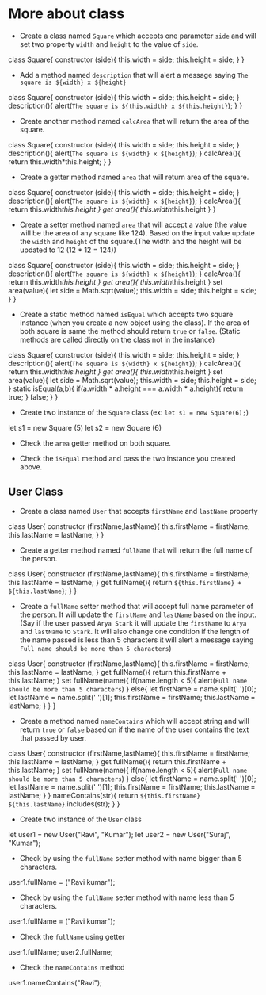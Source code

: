 # More about class

- Create a class named `Square` which accepts one parameter `side` and will set two property `width` and `height` to the value of `side`.

class Square{
    constructor (side){
        this.width = side;
        this.height = side;
    }
}

- Add a method named `description` that will alert a message saying `The square is ${width} x ${height}`

class Square{
    constructor (side){
        this.width = side;
        this.height = side;
    }
    description(){
        alert(`The square is ${this.width} x ${this.height}`);
    }
}

- Create another method named `calcArea` that will return the area of the square.

class Square{
    constructor (side){
        this.width = side;
        this.height = side;
    }
    description(){
        alert(`The square is ${width} x ${height}`);
    }
    calcArea(){
        return this.width*this.height;
    }
}

- Create a getter method named `area` that will return area of the square.

class Square{
    constructor (side){
        this.width = side;
        this.height = side;
    }
    description(){
        alert(`The square is ${width} x ${height}`);
    }
    calcArea(){
        return this.width*this.height
    }
    get area(){
        this.width*this.height
    }
}

- Create a setter method named `area` that will accept a value (the value will be the area of any square like 124). Based on the input value update the `width` and `height` of the square.(The width and the height will be updated to 12 (12 \* 12 = 124))


class Square{
    constructor (side){
        this.width = side;
        this.height = side;
    }
    description(){
        alert(`The square is ${width} x ${height}`);
    }
    calcArea(){
        return this.width*this.height
    }
    get area(){
        this.width*this.height
    }
    set area(value){
     let side = Math.sqrt(value);
     this.width = side;
     this.height = side;
    }
}

- Create a static method named `isEqual` which accepts two square instance (when you create a new object using the class). If the area of both square is same the method should return `true` or `false`. (Static methods are called directly on the class not in the instance)

class Square{
    constructor (side){
        this.width = side;
        this.height = side;
    }
    description(){
        alert(`The square is ${width} x ${height}`);
    }
    calcArea(){
        return this.width*this.height
    }
    get area(){
        this.width*this.height
    }
    set area(value){
     let side = Math.sqrt(value);
     this.width = side;
     this.height = side;
    }
    static isEqual(a,b){
        if(a.width * a.height === a.width * a.height){
            return true;
        }
        false;
    }
}

- Create two instance of the `Square` class (ex: `let s1 = new Square(6);`)

let s1 = new Square (5)
let s2 = new Square (6)

- Check the `area` getter method on both square.

- Check the `isEqual` method and pass the two instance you created above.

## User Class

- Create a class named `User` that accepts `firstName` and `lastName` property

class User{
    constructor (firstName,lastName){
        this.firstName = firstName;
        this.lastName = lastName;
    }
}

- Create a getter method named `fullName` that will return the full name of the person.

class User{
    constructor (firstName,lastName){
        this.firstName = firstName;
        this.lastName = lastName;
    }
    get fullName(){
        return `${this.firstName} + ${this.lastName}`;
    }
}

- Create a `fullName` setter method that will accept full name parameter of the person. It will update the `firstName` and `lastName` based on the input. (Say if the user passed `Arya Stark` it will update the `firstName` to `Arya` and `lastName` to `Stark`. It will also change one condition if the length of the name passed is less than 5 characters it will alert a message saying `Full name should be more than 5 characters`)

class User{
    constructor (firstName,lastName){
        this.firstName = firstName;
        this.lastName = lastName;
    }
    get fullName(){
        return this.firstName + this.lastName;
    }
    set fullName(name){
        if(name.length < 5){
            alert(`Full name should be more than 5 characters`)
        } else{
            let firstName = name.split(' ')[0];
            let lastName = name.split(' ')[1];
            this.firstName = firstName;
            this.lastName = lastName;
        }
    }
}

- Create a method named `nameContains` which will accept string and will return `true` or `false` based on if the name of the user contains the text that passed by user.

class User{
    constructor (firstName,lastName){
        this.firstName = firstName;
        this.lastName = lastName;
    }
    get fullName(){
        return this.firstName + this.lastName;
    }
    set fullName(name){
        if(name.length < 5){
            alert(`Full name should be more than 5 characters`)
        } else{
            let firstName = name.split(' ')[0];
            let lastName = name.split(' ')[1];
            this.firstName = firstName;
            this.lastName = lastName;
        }
    }
    nameContains(str){
        return `${this.firstName} ${this.lastName}`.includes(str);
    }
}

- Create two instance of the `User` class

let user1 = new User("Ravi", "Kumar");
let user2 = new User("Suraj", "Kumar");

- Check by using the `fullName` setter method with name bigger than 5 characters.

user1.fullName =  ("Ravi kumar");

- Check by using the `fullName` setter method with name less than 5 characters.

user1.fullName =  ("Ravi kumar");

- Check the `fullName` using getter

user1.fullName;
user2.fullName;

- Check the `nameContains` method

user1.nameContains("Ravi");
